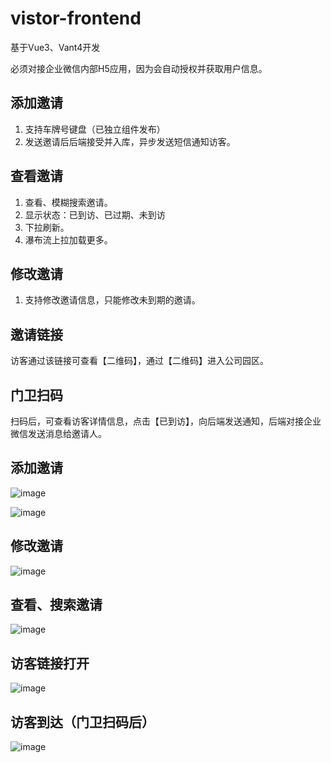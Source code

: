 # vistor-frontend
基于Vue3、Vant4开发

必须对接企业微信内部H5应用，因为会自动授权并获取用户信息。

## 添加邀请

1. 支持车牌号键盘（已独立组件发布）
2. 发送邀请后后端接受并入库，异步发送短信通知访客。

## 查看邀请

1. 查看、模糊搜索邀请。
2. 显示状态：已到访、已过期、未到访
3. 下拉刷新。
4. 瀑布流上拉加载更多。

## 修改邀请

1. 支持修改邀请信息，只能修改未到期的邀请。

## 邀请链接

访客通过该链接可查看【二维码】，通过【二维码】进入公司园区。

## 门卫扫码

扫码后，可查看访客详情信息，点击【已到访】，向后端发送通知，后端对接企业微信发送消息给邀请人。
## 添加邀请
![image](https://github.com/SWQJueLian/Visitor-System/assets/2834474/4eeafac5-a0fc-4bc2-a697-04c4d3d8b801)

![image](https://github.com/SWQJueLian/Visitor-System/assets/2834474/e3604a64-2868-420c-9641-800fc1eca49e)

## 修改邀请
![image](https://github.com/SWQJueLian/Visitor-System/assets/2834474/45f288df-3e66-47a3-9d33-e40d9d47fe5b)

## 查看、搜索邀请
![image](https://github.com/SWQJueLian/Visitor-System/assets/2834474/fc0538bb-8b5a-4cbc-b83f-d9115358b81b)

## 访客链接打开
![image](https://github.com/SWQJueLian/Visitor-System/assets/2834474/f7afd1fb-e154-4ac3-a4a9-58a569cd3169)
## 访客到达（门卫扫码后）
![image](https://github.com/SWQJueLian/Visitor-System/assets/2834474/75787e02-a1c3-46f8-af14-323cca5c8e65)

